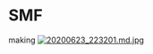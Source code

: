 # SMF
making
[![20200623_223201.md.jpg](https://imagehost.imageupload.net/2020/06/23/20200623_223201.md.jpg)](https://www.imageupload.net/image/9gyBr)
